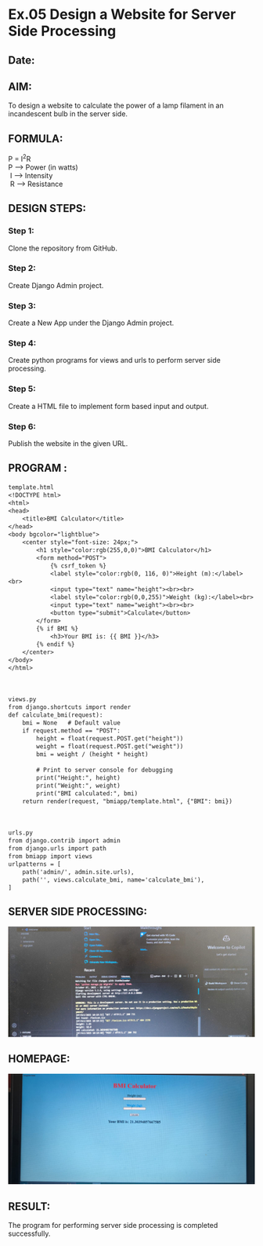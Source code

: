 # Ex.05 Design a Website for Server Side Processing
## Date:

## AIM:
 To design a website to calculate the power of a lamp filament in an incandescent bulb in the server side. 


## FORMULA:
P = I<sup>2</sup>R
<br> P --> Power (in watts)
<br> I --> Intensity
<br> R --> Resistance

## DESIGN STEPS:

### Step 1:
Clone the repository from GitHub.

### Step 2:
Create Django Admin project.

### Step 3:
Create a New App under the Django Admin project.

### Step 4:
Create python programs for views and urls to perform server side processing.

### Step 5:
Create a HTML file to implement form based input and output.

### Step 6:
Publish the website in the given URL.

## PROGRAM :
```
template.html
<!DOCTYPE html>
<html>
<head>
    <title>BMI Calculator</title>
</head>
<body bgcolor="lightblue">
    <center style="font-size: 24px;">
        <h1 style="color:rgb(255,0,0)">BMI Calculator</h1>
        <form method="POST">
            {% csrf_token %}
            <label style="color:rgb(0, 116, 0)">Height (m):</label><br>
            <input type="text" name="height"><br><br>
            <label style="color:rgb(0,0,255)">Weight (kg):</label><br>
            <input type="text" name="weight"><br><br>
            <button type="submit">Calculate</button>
        </form>
        {% if BMI %}
            <h3>Your BMI is: {{ BMI }}</h3>
        {% endif %}
    </center>
</body>
</html>



views.py
from django.shortcuts import render
def calculate_bmi(request):
    bmi = None   # Default value
    if request.method == "POST":
        height = float(request.POST.get("height"))
        weight = float(request.POST.get("weight"))
        bmi = weight / (height * height)

        # Print to server console for debugging
        print("Height:", height)
        print("Weight:", weight)
        print("BMI calculated:", bmi)
    return render(request, "bmiapp/template.html", {"BMI": bmi})



urls.py
from django.contrib import admin
from django.urls import path
from bmiapp import views
urlpatterns = [
    path('admin/', admin.site.urls),
    path('', views.calculate_bmi, name='calculate_bmi'),
]
```


## SERVER SIDE PROCESSING:
![alt text](Screenshot.jpg)

## HOMEPAGE:
![alt text](<home page screenshot .jpg>)

## RESULT:
The program for performing server side processing is completed successfully.
